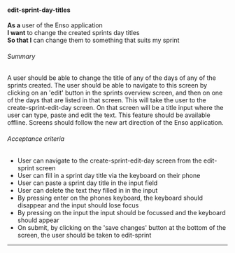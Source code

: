 #### edit-sprint-day-titles
**As a** user of the Enso application <br />
**I want** to change the created sprints day titles <br />
**So that I** can change them to something that suits my sprint

###### Summary
A user should be able to change the title of any of the days of any of the sprints created. The user should be able to navigate to this screen by clicking on an 'edit' button in the sprints overview screen, and then on one of the days that are listed in that screen. This will take the user to the create-sprint-edit-day screen. On that screen will be a title input where the user can type, paste and edit the text. This feature should be available offline. Screens should follow the new art direction of the Enso application.

###### Acceptance criteria
- User can navigate to the create-sprint-edit-day screen from the edit-sprint screen
- User can fill in a sprint day title via the keyboard on their phone
- User can paste a sprint day title in the input field
- User can delete the text they filled in in the input
- By pressing enter on the phones keyboard, the keyboard should disappear and the input should lose focus
- By pressing on the input the input should be focussed and the keyboard should appear
- On submit, by clicking on the 'save changes' button at the bottom of the screen, the user should be taken to edit-sprint

---
